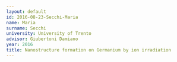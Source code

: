 ```yaml
---
layout: default 
id: 2016-08-23-Secchi-Maria
name: Maria
surname: Secchi
university: University of Trento
advisor: Giubertoni Damiano
year: 2016
title: Nanostructure formation on Germanium by ion irradiation
---
```


